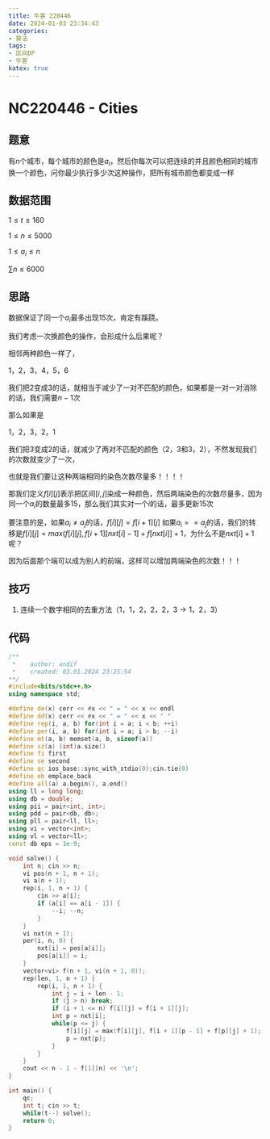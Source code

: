```yaml
---
title: 牛客 220446
date: 2024-01-03 23:34:43
categories:
- 算法
tags: 
- 区间DP
- 牛客
katex: true
---
```


# NC220446 - Cities

## 题意

有$n$个城市，每个城市的颜色是$a_i$，然后你每次可以把连续的并且颜色相同的城市换一个颜色，问你最少执行多少次这种操作，把所有城市颜色都变成一样

## 数据范围

$1 \leq t \leq 160$

$1 \leq n \leq 5000$

$1 \leq a_i \leq n$

$\sum n \leq 6000$

## 思路

数据保证了同一个$a_i$最多出现$15$次，肯定有蹊跷。

我们考虑一次换颜色的操作，会形成什么后果呢？

相邻两种颜色一样了，

$1，2，3，4，5，6$

我们把$2$变成$3$的话，就相当于减少了一对不匹配的颜色，如果都是一对一对消除的话，我们需要$n - 1$次

那么如果是

$1，2，3，2，1$

我们把$3$变成$2$的话，就减少了两对不匹配的颜色（$2，3$和$3，2$），不然发现我们的次数就变少了一次，

也就是我们要让这种两端相同的染色次数尽量多！！！！

那我们定义$f[i][j]$表示把区间$[i, j]$染成一种颜色，然后两端染色的次数尽量多，因为同一个$a_i$的数量最多$15$，那么我们其实对一个$i$的话，最多更新$15$次

要注意的是，如果$a_i \neq a_j$的话，$f[i][j] = f[i + 1][j]$
如果$a_i == a_j$的话，我们的转移是$f[i][j] = max(f[i][j], f[i + 1][nxt[i] - 1] + f[nxt[i]] + 1$，为什么不是$nxt[i] + 1$呢？

因为后面那个端可以成为别人的前端，这样可以增加两端染色的次数！！！

## 技巧

1. 连续一个数字相同的去重方法（$1，1，2，2，2，3 \rightarrow 1，2，3$）


## 代码
```c++
/**
 *    author: andif
 *    created: 03.01.2024 23:25:54
**/
#include<bits/stdc++.h>
using namespace std;

#define de(x) cerr << #x << " = " << x << endl
#define dd(x) cerr << #x << " = " << x << " "
#define rep(i, a, b) for(int i = a; i < b; ++i)
#define per(i, a, b) for(int i = a; i > b; --i)
#define mt(a, b) memset(a, b, sizeof(a))
#define sz(a) (int)a.size()
#define fi first
#define se second
#define qc ios_base::sync_with_stdio(0);cin.tie(0)
#define eb emplace_back
#define all(a) a.begin(), a.end()
using ll = long long;
using db = double;
using pii = pair<int, int>;
using pdd = pair<db, db>;
using pll = pair<ll, ll>;
using vi = vector<int>;
using vl = vector<ll>;
const db eps = 1e-9;

void solve() {
    int n; cin >> n;
    vi pos(n + 1, n + 1);
    vi a(n + 1);
    rep(i, 1, n + 1) {
        cin >> a[i];
        if (a[i] == a[i - 1]) {
            --i; --n;
        }
    }
    vi nxt(n + 1);
    per(i, n, 0) {
        nxt[i] = pos[a[i]];
        pos[a[i]] = i;
    }
    vector<vi> f(n + 1, vi(n + 1, 0));
    rep(len, 1, n + 1) {
        rep(i, 1, n + 1) {
            int j = i + len - 1;
            if (j > n) break;
            if (i + 1 <= n) f[i][j] = f[i + 1][j];
            int p = nxt[i];
            while(p <= j) {
                f[i][j] = max(f[i][j], f[i + 1][p - 1] + f[p][j] + 1);
                p = nxt[p];
            }
        }
    }
    cout << n - 1 - f[1][n] << '\n';
}

int main() {
    qc;
    int t; cin >> t;
    while(t--) solve();
    return 0;
}
```
